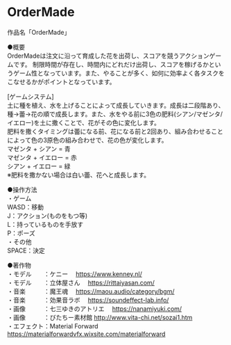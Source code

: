 # OrderMade
作品名「OrderMade」

●概要  
OrderMadeは注文に沿って育成した花を出荷し、スコアを競うアクションゲームです。
制限時間が存在し、時間内にどれだけ出荷し、スコアを稼げるかというゲーム性となっています。また、やることが多く、如何に効率よく各タスクをこなせるかがポイントとなっています。

[ゲームシステム]  
土に種を植え、水を上げることによって成長していきます。成長は二段階あり、種→蕾→花の順で成長します。また、水をやる前に3色の肥料(シアン/マゼンタ/イエロー)を土に撒くことで、花がその色に変化します。  
肥料を撒くタイミングは蕾になる前、花になる前と2回あり、組み合わせることによって色の3原色の組み合わせで、花の色が変化します。  
マゼンタ + シアン = 青  
マゼンタ + イエロー = 赤  
シアン + イエロー = 緑  
※肥料を撒かない場合は白い蕾、花へと成長します。  

●操作方法  
・ゲーム  
WASD：移動  
J：アクション(ものをもつ等)  
L：持っているものを手放す  
P：ポーズ  
・その他  
SPACE：決定

●著作物  
・モデル　　：ケニー　             https://www.kenney.nl/  
・モデル　　：立体屋さん　         https://rittaiyasan.com/  
・音楽　　　：魔王魂　             https://maou.audio/category/bgm/  
・音楽　　　：効果音ラボ　         https://soundeffect-lab.info/  
・画像　　　：七三ゆきのアトリエ　 https://nanamiyuki.com/  
・画像　　　：びたちー素材館       http://www.vita-chi.net/sozai1.htm  
・エフェクト：Material Forward     https://materialforwardvfx.wixsite.com/materialforward
